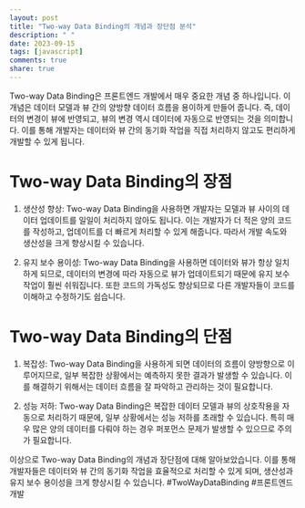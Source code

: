 ```yaml
---
layout: post
title: "Two-way Data Binding의 개념과 장단점 분석"
description: " "
date: 2023-09-15
tags: [javascript]
comments: true
share: true
---
```


Two-way Data Binding은 프론트엔드 개발에서 매우 중요한 개념 중 하나입니다. 이 개념은 데이터 모델과 뷰 간의 양방향 데이터 흐름을 용이하게 만들어 줍니다. 즉, 데이터의 변경이 뷰에 반영되고, 뷰의 변경 역시 데이터에 자동으로 반영되는 것을 의미합니다. 이를 통해 개발자는 데이터와 뷰 간의 동기화 작업을 직접 처리하지 않고도 편리하게 개발할 수 있게 됩니다.

# Two-way Data Binding의 장점

1. 생산성 향상: Two-way Data Binding을 사용하면 개발자는 모델과 뷰 사이의 데이터 업데이트를 일일이 처리하지 않아도 됩니다. 이는 개발자가 더 적은 양의 코드를 작성하고, 업데이트를 더 빠르게 처리할 수 있게 해줍니다. 따라서 개발 속도와 생산성을 크게 향상시킬 수 있습니다.

2. 유지 보수 용이성: Two-way Data Binding을 사용하면 데이터와 뷰가 항상 일치하게 되므로, 데이터의 변경에 따라 자동으로 뷰가 업데이트되기 때문에 유지 보수 작업이 훨씬 쉬워집니다. 또한 코드의 가독성도 향상되므로 다른 개발자들이 코드를 이해하고 수정하기도 쉽습니다.

# Two-way Data Binding의 단점

1. 복잡성: Two-way Data Binding을 사용하게 되면 데이터의 흐름이 양방향으로 이루어지므로, 일부 복잡한 상황에서는 예측하지 못한 결과가 발생할 수 있습니다. 이를 해결하기 위해서는 데이터 흐름을 잘 파악하고 관리하는 것이 필요합니다.

2. 성능 저하: Two-way Data Binding은 복잡한 데이터 모델과 뷰의 상호작용을 자동으로 처리하기 때문에, 일부 상황에서는 성능 저하를 초래할 수 있습니다. 특히 매우 많은 양의 데이터를 다뤄야 하는 경우 퍼포먼스 문제가 발생할 수 있으므로 주의가 필요합니다.

이상으로 Two-way Data Binding의 개념과 장단점에 대해 알아보았습니다. 이를 통해 개발자들은 데이터와 뷰 간의 동기화 작업을 효율적으로 처리할 수 있게 되며, 생산성과 유지 보수 용이성을 크게 향상시킬 수 있습니다. #TwoWayDataBinding #프론트엔드개발